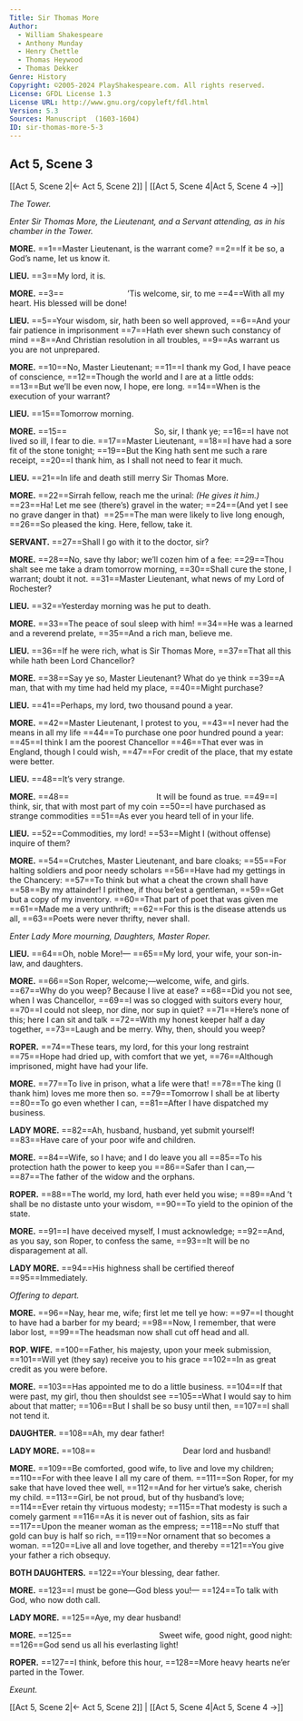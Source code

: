 ```yaml
---
Title: Sir Thomas More
Author: 
  - William Shakespeare
  - Anthony Munday
  - Henry Chettle
  - Thomas Heywood
  - Thomas Dekker
Genre: History
Copyright: ©2005-2024 PlayShakespeare.com. All rights reserved.
License: GFDL License 1.3
License URL: http://www.gnu.org/copyleft/fdl.html
Version: 5.3
Sources: Manuscript  (1603-1604)
ID: sir-thomas-more-5-3
---
```


## Act 5, Scene 3
[[Act 5, Scene 2|← Act 5, Scene 2]] | [[Act 5, Scene 4|Act 5, Scene 4 →]]

*The Tower.*

*Enter Sir Thomas More, the Lieutenant, and a Servant attending, as in his chamber in the Tower.*

**MORE.**
==1==Master Lieutenant, is the warrant come?
==2==If it be so, a God’s name, let us know it.

**LIEU.**
==3==My lord, it is.

**MORE.**
==3==        ’Tis welcome, sir, to me
==4==With all my heart. His blessed will be done!

**LIEU.**
==5==Your wisdom, sir, hath been so well approved,
==6==And your fair patience in imprisonment
==7==Hath ever shewn such constancy of mind
==8==And Christian resolution in all troubles,
==9==As warrant us you are not unprepared.

**MORE.**
==10==No, Master Lieutenant;
==11==I thank my God, I have peace of conscience,
==12==Though the world and I are at a little odds:
==13==But we’ll be even now, I hope, ere long.
==14==When is the execution of your warrant?

**LIEU.**
==15==Tomorrow morning.

**MORE.**
==15==           So, sir, I thank ye;
==16==I have not lived so ill, I fear to die.
==17==Master Lieutenant,
==18==I have had a sore fit of the stone tonight;
==19==But the King hath sent me such a rare receipt,
==20==I thank him, as I shall not need to fear it much.

**LIEU.**
==21==In life and death still merry Sir Thomas More.

**MORE.**
==22==Sirrah fellow, reach me the urinal:
*(He gives it him.)*
==23==Ha! Let me see (there’s) gravel in the water;
==24==(And yet I see no grave danger in that) 
==25==The man were likely to live long enough,
==26==So pleased the king. Here, fellow, take it.

**SERVANT.**
==27==Shall I go with it to the doctor, sir?

**MORE.**
==28==No, save thy labor; we’ll cozen him of a fee:
==29==Thou shalt see me take a dram tomorrow morning,
==30==Shall cure the stone, I warrant; doubt it not.
==31==Master Lieutenant, what news of my Lord of Rochester?

**LIEU.**
==32==Yesterday morning was he put to death.

**MORE.**
==33==The peace of soul sleep with him!
==34==He was a learned and a reverend prelate,
==35==And a rich man, believe me.

**LIEU.**
==36==If he were rich, what is Sir Thomas More,
==37==That all this while hath been Lord Chancellor?

**MORE.**
==38==Say ye so, Master Lieutenant? What do ye think
==39==A man, that with my time had held my place,
==40==Might purchase?

**LIEU.**
==41==Perhaps, my lord, two thousand pound a year.

**MORE.**
==42==Master Lieutenant, I protest to you,
==43==I never had the means in all my life
==44==To purchase one poor hundred pound a year:
==45==I think I am the poorest Chancellor
==46==That ever was in England, though I could wish,
==47==For credit of the place, that my estate were better.

**LIEU.**
==48==It’s very strange.

**MORE.**
==48==           It will be found as true.
==49==I think, sir, that with most part of my coin
==50==I have purchased as strange commodities
==51==As ever you heard tell of in your life.

**LIEU.**
==52==Commodities, my lord!
==53==Might I (without offense) inquire of them?

**MORE.**
==54==Crutches, Master Lieutenant, and bare cloaks;
==55==For halting soldiers and poor needy scholars
==56==Have had my gettings in the Chancery:
==57==To think but what a cheat the crown shall have
==58==By my attainder! I prithee, if thou be’est a gentleman,
==59==Get but a copy of my inventory.
==60==That part of poet that was given me
==61==Made me a very unthrift;
==62==For this is the disease attends us all,
==63==Poets were never thrifty, never shall.

*Enter Lady More mourning, Daughters, Master Roper.*

**LIEU.**
==64==Oh, noble More!⁠—
==65==My lord, your wife, your son-in-law, and daughters.

**MORE.**
==66==Son Roper, welcome;—welcome, wife, and girls.
==67==Why do you weep? Because I live at ease?
==68==Did you not see, when I was Chancellor,
==69==I was so clogged with suitors every hour,
==70==I could not sleep, nor dine, nor sup in quiet?
==71==Here’s none of this; here I can sit and talk
==72==With my honest keeper half a day together,
==73==Laugh and be merry. Why, then, should you weep?

**ROPER.**
==74==These tears, my lord, for this your long restraint
==75==Hope had dried up, with comfort that we yet,
==76==Although imprisoned, might have had your life.

**MORE.**
==77==To live in prison, what a life were that!
==78==The king (I thank him) loves me more then so.
==79==Tomorrow I shall be at liberty
==80==To go even whether I can,
==81==After I have dispatched my business.

**LADY MORE.**
==82==Ah, husband, husband, yet submit yourself!
==83==Have care of your poor wife and children.

**MORE.**
==84==Wife, so I have; and I do leave you all
==85==To his protection hath the power to keep you
==86==Safer than I can,⁠—
==87==The father of the widow and the orphans.

**ROPER.**
==88==The world, my lord, hath ever held you wise;
==89==And ’t shall be no distaste unto your wisdom,
==90==To yield to the opinion of the state.

**MORE.**
==91==I have deceived myself, I must acknowledge;
==92==And, as you say, son Roper, to confess the same,
==93==It will be no disparagement at all.

**LADY MORE.**
==94==His highness shall be certified thereof
==95==Immediately.

*Offering to depart.*

**MORE.**
==96==Nay, hear me, wife; first let me tell ye how:
==97==I thought to have had a barber for my beard;
==98==Now, I remember, that were labor lost,
==99==The headsman now shall cut off head and all.

**ROP. WIFE.**
==100==Father, his majesty, upon your meek submission,
==101==Will yet (they say) receive you to his grace
==102==In as great credit as you were before.

**MORE.**
==103==Has appointed me to do a little business.
==104==If that were past, my girl, thou then shouldst see
==105==What I would say to him about that matter;
==106==But I shall be so busy until then,
==107==I shall not tend it.

**DAUGHTER.**
==108==Ah, my dear father!

**LADY MORE.**
==108==           Dear lord and husband!

**MORE.**
==109==Be comforted, good wife, to live and love my children;
==110==For with thee leave I all my care of them.
==111==Son Roper, for my sake that have loved thee well,
==112==And for her virtue’s sake, cherish my child.
==113==Girl, be not proud, but of thy husband’s love;
==114==Ever retain thy virtuous modesty;
==115==That modesty is such a comely garment
==116==As it is never out of fashion, sits as fair
==117==Upon the meaner woman as the empress;
==118==No stuff that gold can buy is half so rich,
==119==Nor ornament that so becomes a woman.
==120==Live all and love together, and thereby
==121==You give your father a rich obsequy.

**BOTH DAUGHTERS.**
==122==Your blessing, dear father.

**MORE.**
==123==I must be gone—God bless you!⁠—
==124==To talk with God, who now doth call.

**LADY MORE.**
==125==Aye, my dear husband!

**MORE.**
==125==           Sweet wife, good night, good night:
==126==God send us all his everlasting light!

**ROPER.**
==127==I think, before this hour,
==128==More heavy hearts ne’er parted in the Tower.

*Exeunt.*

[[Act 5, Scene 2|← Act 5, Scene 2]] | [[Act 5, Scene 4|Act 5, Scene 4 →]]